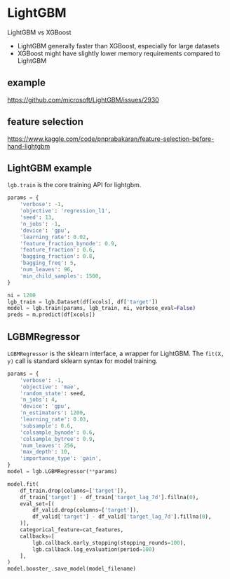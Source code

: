 # LightGBM

LightGBM vs XGBoost
- LightGBM generally faster than XGBoost, especially for large datasets
- XGBoost might have slightly lower memory requirements compared to LightGBM

## example
https://github.com/microsoft/LightGBM/issues/2930

## feature selection
https://www.kaggle.com/code/pnprabakaran/feature-selection-before-hand-lightgbm

## LightGBM example
`lgb.train` is the core training API for lightgbm.
```py
params = {
    'verbose': -1, 
    'objective': 'regression_l1', 
    'seed': 13, 
    'n_jobs': -1, 
    'device': 'gpu',            
    'learning_rate': 0.02, 
    'feature_fraction_bynode': 0.9,     
    'feature_fraction': 0.6, 
    'bagging_fraction': 0.8, 
    'bagging_freq': 5, 
    'num_leaves': 96, 
    'min_child_samples': 1500,
}

ni = 1200
lgb_train = lgb.Dataset(df[xcols], df['target'])
model = lgb.train(params, lgb_train, ni, verbose_eval=False)
preds = m.predict(df[xcols])
```

## LGBMRegressor
`LGBMRegressor` is the sklearn interface, a wrapper for LightGBM. 
The `fit(X, y)` call is standard sklearn syntax for model training.
```py
params = {
    'verbose': -1,
    'objective': 'mae',
    'random_state': seed,
    'n_jobs': 4,
    'device': 'gpu',       
    'n_estimators': 1200,
    'learning_rate': 0.03,    
    'subsample': 0.6,
    'colsample_bynode': 0.6,
    'colsample_bytree': 0.9,
    'num_leaves': 256,
    'max_depth': 10,           
    'importance_type': 'gain',
}
model = lgb.LGBMRegressor(**params)

model.fit(
    df_train.drop(columns=['target']), 
    df_train['target'] - df_train['target_lag_7d'].fillna(0),
    eval_set=[(
        df_valid.drop(columns=['target']), 
        df_valid['target'] - df_valid['target_lag_7d'].fillna(0),
    )],
    categorical_feature=cat_features,
    callbacks=[
        lgb.callback.early_stopping(stopping_rounds=100),
        lgb.callback.log_evaluation(period=100)
    ],
)
model.booster_.save_model(model_filename)
```
